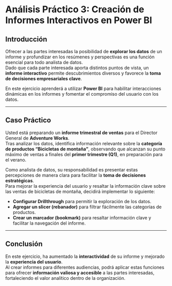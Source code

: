 # Análisis Práctico 3: Creación de Informes Interactivos en Power BI  

## Introducción  
Ofrecer a las partes interesadas la posibilidad de **explorar los datos** de un informe y profundizar en los resúmenes y perspectivas es una función esencial para todo analista de datos.  
Dado que cada parte interesada aporta distintos puntos de vista, un **informe interactivo** permite descubrimientos diversos y favorece la **toma de decisiones empresariales clave**.  

En este ejercicio aprenderá a utilizar **Power BI** para habilitar interacciones dinámicas en los informes y fomentar el compromiso del usuario con los datos.  

---

## Caso Práctico  
Usted está preparando un **informe trimestral de ventas** para el Director General de **Adventure Works**.  
Tras analizar los datos, identifica información relevante sobre la **categoría de productos “Bicicletas de montaña”**, observando que alcanzan su punto máximo de ventas a finales del **primer trimestre (Q1)**, en preparación para el verano.  

Como analista de datos, su responsabilidad es presentar estas percepciones de manera clara para facilitar la **toma de decisiones estratégicas**.  
Para mejorar la experiencia del usuario y resaltar la información clave sobre las ventas de bicicletas de montaña, decidirá implementar lo siguiente:  

- **Configurar Drillthrough** para permitir la exploración de los datos.  
- **Agregar un slicer (rebanador)** para filtrar fácilmente las categorías de productos.  
- **Crear un marcador (bookmark)** para resaltar información clave y facilitar la navegación del informe.  

---

## Conclusión  
En este ejercicio, ha aumentado la **interactividad** de su informe y mejorado la **experiencia del usuario**.  
Al crear informes para diferentes audiencias, podrá aplicar estas funciones para ofrecer **información valiosa y accesible** a las partes interesadas, fortaleciendo el valor analítico dentro de la organización.  
